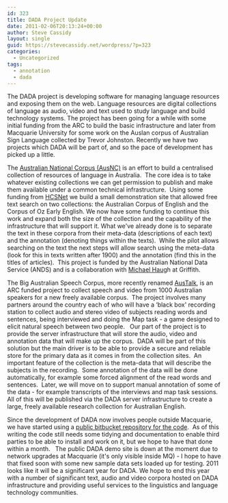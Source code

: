 ```yaml
---
id: 323
title: DADA Project Update
date: 2011-02-06T20:13:24+00:00
author: Steve Cassidy
layout: single
guid: https://stevecassidy.net/wordpress/?p=323
categories:
  - Uncategorized
tags:
  - annotation
  - dada
---
```

The DADA project is developing software for managing language resources and exposing them on the web. Language resources are digital collections of language as audio, video and text used to study language and build technology systems. The project has been going for a while with some initial funding from the ARC to build the basic infrastructure and later from Macquarie University for some work on the Auslan corpus of Australian Sign Language collected by Trevor Johnston. Recently we have two projects which DADA will be part of, and so the pace of development has picked up a little. <!--more-->

The [Australian National Corpus (AusNC)](http://www.ausnc.org.au/) is an effort to build a centralised collection of resources of language in Australia.  The core idea is to take whatever existing collections we can get permission to publish and make them available under a common technical infrastructure.  Using some funding from [HCSNet](http://www.hcsnet.edu.au/) we build a small demonstration site that allowed free text search on two collections: the Australian Corpus of English and the Corpus of Oz Early English. We now have some funding to continue this work and expand both the size of the collection and the capability of the infrastructure that will support it. What we've already done is to separate the text in these corpora from their meta-data (descriptions of each text) and the annotation (denoting things within the texts).  While the pilot allows searching on the text the next steps will allow search using the meta-data (look for this in texts written after 1900) and the annotation (find this in the titles of articles).  This project is funded by the Australian National Data Service (ANDS) and is a collaboration with [Michael Haug](http://www.griffith.edu.au/arts-languages-criminology/school-languages-linguistics/staff/dr-michael-haugh)h at Griffith.

The Big Australian Speech Corpus, more recently renamed [AusTalk](http://austalk.edu.au/), is an ARC funded project to collect speech and video from 1000 Australian speakers for a new freely available corpus.  The project involves many partners around the country each of who will have a &#8216;black box' recording station to collect audio and stereo video of subjects reading words and sentences, being interviewed and doing the Map task - a game designed to elicit natural speech between two people.   Our part of the project is to provide the server infrastructure that will store the audio, video and annotation data that will make up the corpus.  DADA will be part of this solution but the main driver is to be able to provide a secure and reliable store for the primary data as it comes in from the collection sites.  An important feature of the collection is the meta-data that will describe the subjects in the recording.  Some annotation of the data will be done automatically, for example some forced alignment of the read words and sentences.  Later, we will move on to support manual annotation of some of the data - for example transcripts of the interviews and map task sessions.   All of this will be published via the DADA server infrastructure to create a large, freely available research collection for Australian English.

Since the development of DADA now involves people outside Macquarie, we have started using a [public bitbucket repository for the code](https://bitbucket.org/stevecassidy/dada).  As of this writing the code still needs some tidying and documentation to enable third parties to be able to install and work on it, but we hope to have that done within a month.   The public DADA demo site is down at the moment due to network upgrades at Macquarie (it's only visible inside MQ) - I hope to have that fixed soon with some new sample data sets loaded up for testing. 2011 looks like it will be a significant year for DADA. We hope to end this year with a number of significant text, audio and video corpora hosted on DADA infrastructure and providing useful services to the linguistics and language technology communities.
